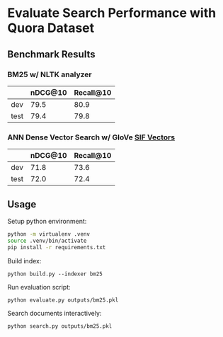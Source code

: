 # Evaluate Search Performance with Quora Dataset

## Benchmark Results

### BM25 w/ NLTK analyzer

|      | nDCG@10 | Recall@10 |
|------|---------|-----------|
| dev  | 79.5    | 80.9      |
| test | 79.4    | 79.8      |

### ANN Dense Vector Search w/ GloVe [SIF Vectors](https://openreview.net/forum?id=SyK00v5xx)

|      | nDCG@10 | Recall@10 |
|------|---------|-----------|
| dev  | 71.8    | 73.6      |
| test | 72.0    | 72.4      |

## Usage

Setup python environment:

```bash
python -m virtualenv .venv
source .venv/bin/activate
pip install -r requirements.txt
```

Build index:

```basdh
python build.py --indexer bm25
```

Run evaluation script:

```bash
python evaluate.py outputs/bm25.pkl
```

Search documents interactively:

```bash
python search.py outputs/bm25.pkl
```
